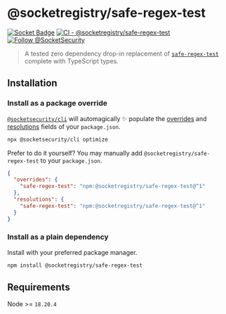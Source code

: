 # @socketregistry/safe-regex-test

[![Socket Badge](https://socket.dev/api/badge/npm/package/@socketregistry/safe-regex-test)](https://socket.dev/npm/package/@socketregistry/safe-regex-test)
[![CI - @socketregistry/safe-regex-test](https://github.com/SocketDev/socket-registry-js/actions/workflows/test.yml/badge.svg)](https://github.com/SocketDev/socket-registry-js/actions/workflows/test.yml)
[![Follow @SocketSecurity](https://img.shields.io/twitter/follow/SocketSecurity?style=social)](https://twitter.com/SocketSecurity)

> A tested zero dependency drop-in replacement of
> [`safe-regex-test`](https://socket.dev/npm/package/safe-regex-test) complete
> with TypeScript types.

## Installation

### Install as a package override

[`@socketsecurity/cli`](https://socket.dev/npm/package/@socketsecurity/cli) will
automagically :sparkles: populate the
[overrides](https://docs.npmjs.com/cli/v9/configuring-npm/package-json#overrides)
and [resolutions](https://yarnpkg.com/configuration/manifest#resolutions) fields
of your `package.json`.

```sh
npx @socketsecurity/cli optimize
```

Prefer to do it yourself? You may manually add `@socketregistry/safe-regex-test`
to your `package.json`.

```json
{
  "overrides": {
    "safe-regex-test": "npm:@socketregistry/safe-regex-test@^1"
  },
  "resolutions": {
    "safe-regex-test": "npm:@socketregistry/safe-regex-test@^1"
  }
}
```

### Install as a plain dependency

Install with your preferred package manager.

```sh
npm install @socketregistry/safe-regex-test
```

## Requirements

Node >= `18.20.4`
